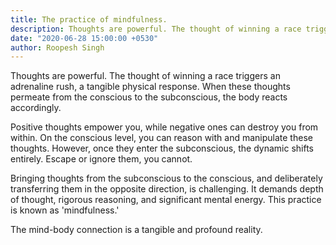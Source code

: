 ```yaml
---
title: The practice of mindfulness.
description: Thoughts are powerful. The thought of winning a race triggers an adrenaline rush, a tangible physical response. When these thoughts permeate from the conscious to the subconscious, the body reacts accordingly.
date: "2020-06-28 15:00:00 +0530"
author: Roopesh Singh
---
```

Thoughts are powerful. The thought of winning a race triggers an adrenaline rush, a tangible physical response. When these thoughts permeate from the conscious to the subconscious, the body reacts accordingly.

Positive thoughts empower you, while negative ones can destroy you from within. On the conscious level, you can reason with and manipulate these thoughts. However, once they enter the subconscious, the dynamic shifts entirely. Escape or ignore them, you cannot.

Bringing thoughts from the subconscious to the conscious, and deliberately transferring them in the opposite direction, is challenging. It demands depth of thought, rigorous reasoning, and significant mental energy. This practice is known as 'mindfulness.'

The mind-body connection is a tangible and profound reality.